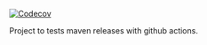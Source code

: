 [![Codecov](https://img.shields.io/codecov/c/github/sitepark-com/github-maven-release-test)](https://app.codecov.io/gh/sitepark-com/github-maven-release-test)

Project to tests maven releases with github actions.
